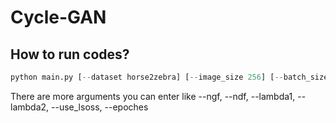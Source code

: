 # Cycle-GAN
## How to run codes?
```python
python main.py [--dataset horse2zebra] [--image_size 256] [--batch_size 1]
```
There are more arguments you can enter like --ngf, --ndf, --lambda1, --lambda2, --use_lsoss, --epoches
